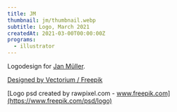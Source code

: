 ```yaml
---
title: JM
thumbnail: jm/thumbnail.webp
subtitle: Logo, March 2021
createdAt: 2021-03-00T00:00:00Z
programs:
  - illustrator
---
```


Logodesign for [Jan Müller](https://jan-mueller.at/).

<asset-image src="jm/logo_digital.webp" alt="Digital logo"></asset-image>
[Designed by Vectorium / Freepik](http://www.freepik.com)

<p></p>

<asset-image src="jm/logo_print.webp" alt="Printed logo"></asset-image>
[Logo psd created by rawpixel.com - www.freepik.com](https://www.freepik.com/psd/logo)

<p></p>
